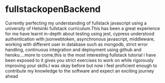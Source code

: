 # fullstackopenBackend
Currently perfecting my understanding of fullstack javascript using a university of Helsinki fullstack curriculum.This has been a great experience for me have learnt in-depth about 
testing using jest, cypress understood authentication with jsonwebtoken, asynchronous javascript, middleware, working with different user in database such as mongodb, 
strict error handling, continuous integration and deployment using github and heroku....more to come,this is the most interesting fullstack tutorial i have been exposed to it gives you strict 
exercises to work on while rigorously improving your skills.I was okay before but now i feel proficient enough to contribute my knowledge to the software and expect an exciting journey 
ahead
